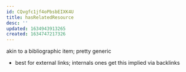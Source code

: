 ```yaml
---
id: CQvgfc1jf4oPbsbEIXK4U
title: hasRelatedResource
desc: ''
updated: 1634943913265
created: 1634747217326
---
```


akin to a bibliographic item; pretty generic

- best for external links; internals ones get this implied via backlinks
